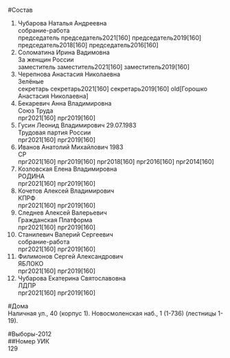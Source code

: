 #Состав  
1. Чубарова Наталья Андреевна  
    собрание-работа  
    председатель председатель2021[160] председатель2019[160] председатель2018[160] председатель2016[160]  
2. Соломатина Ирина Вадимовна  
    За женщин России  
    заместитель заместитель2021[160] заместитель2019[160]  
3. Черепнова Анастасия Николаевна  
    Зелёные  
    секретарь секретарь2021[160] секретарь2019[160] old[Горошко Анастасия Николаевна]  
4. Бекаревич Анна Владимировна  
    Союз Труда  
    прг2021[160] прг2019[160]  
5. Гусин Леонид Владимирович 29.07.1983  
    Трудовая партия России  
    прг2021[160] прг2019[160]  
6. Иванов Анатолий Михайлович 1983  
    СР  
    прг2021[160] прг2019[160] прг2018[160] прг2016[160] прг2014[160]  
7. Козловская Елена Владимировна  
    РОДИНА  
    прг2021[160] прг2019[160]  
8. Кочетов Алексей Владимирович  
    КПРФ  
    прг2021[160] прг2019[160]  
9. Следнев Алексей Валерьевич  
    Гражданская Платформа  
    прг2021[160] прг2019[160]  
10. Станилевич Валерий Сергеевич  
    собрание-работа  
    прг2021[160] прг2019[160]  
11. Филимонов Сергей Александрович  
    ЯБЛОКО  
    прг2021[160] прг2019[160]  
12. Чубарова Екатерина Святославовна  
    ЛДПР  
    прг2021[160] прг2019[160]  
  
#Дома  
Наличная ул.,   40 (корпус 1). Новосмоленская наб.,   1 (1-736) (лестницы 1-19).  
  
#Выборы-2012  
##Номер УИК  
129  
